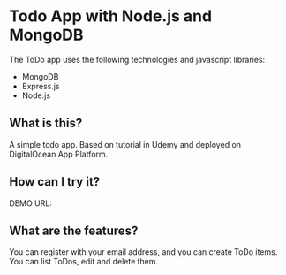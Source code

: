 # Todo App with Node.js and MongoDB
The ToDo app uses the following technologies and javascript libraries:
* MongoDB
* Express.js
* Node.js

## What is this?
A simple todo app. Based on tutorial in Udemy and deployed on DigitalOcean App Platform.

## How can I try it?
DEMO URL:

## What are the features?
You can register with your email address, and you can create ToDo items. You can list ToDos, edit and delete them.
